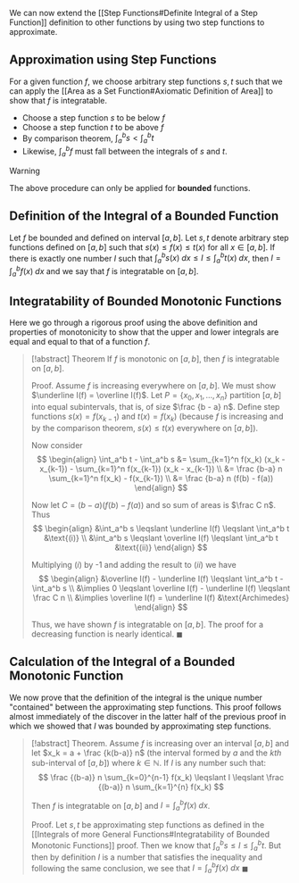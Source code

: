 We can now extend the [[Step Functions#Definite Integral of a Step Function]] definition to other functions by using two step functions to approximate.

## Approximation using Step Functions

For a given function $f$, we choose arbitrary step functions $s, t$ such that we can apply the [[Area as a Set Function#Axiomatic Definition of Area]] to show that $f$ is integratable.

- Choose a step function $s$ to be below $f$
- Choose a step function $t$ to be above $f$
- By comparison theorem, $\int_a^b s < \int_a^b t$
- Likewise, $\int_a^b f$ must fall between the integrals of $s$ and $t$.

> [!warning]
> The above procedure can only be applied for **bounded** functions.

## Definition of the Integral of a Bounded Function

Let $f$ be bounded and defined on interval $[a, b]$. Let $s, t$ denote arbitrary step functions defined on $[a, b]$ such that $s(x) \leqslant f(x) \leqslant t(x)$ for all $x \in [a, b]$. If there is exactly one number $I$ such that $\int_a^b s(x) \; dx \leqslant I \leqslant \int_a^b t(x) \; dx$, then $I = \int_a^b f(x) \; dx$ and we say that $f$ is integratable on $[a, b]$.

## Integratability of Bounded Monotonic Functions

Here we go through a rigorous proof using the above definition and properties of monotonicity to show that the upper and lower integrals are equal and equal to that of a function $f$.

> [!abstract] Theorem
> If $f$ is monotonic on $[a, b]$, then $f$  is integratable on $[a, b]$.
> 
> Proof.
> Assume $f$ is increasing everywhere on $[a, b]$. We must show $\underline I(f) = \overline I(f)$. Let $P = \{x_0, x_1, \dots, x_n \}$ partition $[a, b]$ into equal subintervals, that is, of size $\frac {b - a} n$. Define step functions $s(x) = f(x_{k-1})$ and $t(x) = f(x_k)$ (because $f$ is increasing and by the comparison theorem, $s(x) \leqslant t(x)$ everywhere on $[a, b]$).
> 
> Now consider 
> $$
> \begin{align}
> \int_a^b t - \int_a^b s &= \sum_{k=1}^n f(x_k) (x_k - x_{k-1}) - \sum_{k=1}^n f(x_{k-1}) (x_k - x_{k-1}) \\
> &= \frac {b-a} n \sum_{k=1}^n f(x_k) - f(x_{k-1}) \\
> &= \frac {b-a} n (f(b) - f(a))
> \end{align}
> $$
> 
> Now let $C = (b-a)(f(b) - f(a))$ and so sum of areas is $\frac C n$. Thus
> $$
> \begin{align}
> &\int_a^b s \leqslant \underline I(f) \leqslant \int_a^b t &\text{(i)} \\
> &\int_a^b s \leqslant \overline I(f) \leqslant \int_a^b t &\text{(ii)}
> \end{align}
> $$
> 
> Multiplying $(i)$ by -1 and adding the result to $(ii)$ we have
> $$
> \begin{align}
> &\overline I(f) - \underline I(f) \leqslant \int_a^b t - \int_a^b s \\
> &\implies 0 \leqslant \overline I(f) - \underline I(f) \leqslant \frac C n \\
> &\implies \overline I(f) = \underline I(f) &\text{Archimedes}
> \end{align}
> $$
> 
> Thus, we have shown $f$ is integratable on $[a, b]$. The proof for a decreasing function is nearly identical. $\blacksquare$

## Calculation of the Integral of a Bounded Monotonic Function

We now prove that the definition of the integral is the unique number "contained" between the approximating step functions. This proof follows almost immediately of the discover in the latter half of the previous proof in which we showed that $I$ was bounded by approximating step functions.

> [!abstract] Theorem.
> Assume $f$ is increasing over an interval $[a, b]$ and let $x_k = a + \frac {k(b-a)} n$ (the interval formed by $a$ and the $kth$ sub-interval of $[a, b]$) where $k \in \mathbb{N}$. If $I$ is any number such that:
> $$
> \frac {(b-a)} n \sum_{k=0}^{n-1} f(x_k) \leqslant I \leqslant \frac {(b-a)} n \sum_{k=1}^{n} f(x_k) 
> $$
> 
> Then $f$ is integratable on $[a,b]$ and $I = \int_a^b f(x) \; dx$.
> 
> Proof.
> Let $s, t$ be approximating step functions as defined in the [[Integrals of more General Functions#Integratability of Bounded Monotonic Functions]] proof.  Then we know that $\int_a^b s \leqslant I \leqslant \int_a^b t$. But then by definition $I$ is a number that satisfies the inequality and following the same conclusion, we see that $I = \int_a^b f(x) \; dx$ $\blacksquare$